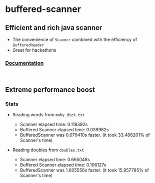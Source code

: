 # buffered-scanner
## Efficient and rich java scanner
- The convenience of `Scanner` combined with the efficiency of `BufferedReader`
- Great for hackathons


### <a href=https://milind-u.github.io/buffered-scanner/doc/BufferedScanner.html>Documentation</a>

<br>

## Extreme performance boost
### Stats
- Reading words from `moby_dick.txt`
  - Scanner elapsed time: 0.119392s
  - Buffered Scanner elapsed time: 0.039982s
  - BufferedScanner was 0.079410s faster. (it took 33.488201% of Scanner's time)

- Reading doubles from `doubles.txt`
  - Scanner elapsed time: 0.665048s
  - Buffered Scanner elapsed time: 0.106127s
  - BufferedScanner was 1.605556s faster. (it took 15.957785% of Scanner's time)

